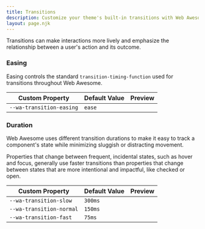 ```yaml
---
title: Transitions
description: Customize your theme's built-in transitions with Web Awesome's transition properties.
layout: page.njk
---
```


<style>
  .swatch {
    background-color: var(--wa-color-neutral-fill-normal);
    border: none;
    position: relative;
  }
  .swatch::after {
    content: '';
    position: absolute;
    background-color: var(--wa-color-brand-fill-loud);
    border-radius: var(--wa-border-radius-s);
    top: 0;
    left: 0;
    width: 0;
    height: 100%;
    transition: inherit;
  }
  .swatch:hover::after {
    width: 100%;
  }
</style>

Transitions can make interactions more lively and emphasize the relationship between a user's action and its outcome.

### Easing

Easing controls the standard `transition-timing-function` used for transitions throughout Web Awesome.

| Custom Property          | Default Value | Preview                                                                                |
| ------------------------ | ------------- | -------------------------------------------------------------------------------------- |
| `--wa-transition-easing` | `ease`        | <div class="swatch" style="transition: width 600ms var(--wa-transition-easing)"></div> |

### Duration

Web Awesome uses different transition durations to make it easy to track a component's state while minimizing sluggish or distracting movement.

Properties that change between frequent, incidental states, such as hover and focus, generally use faster transitions than properties that change between states that are more intentional and impactful, like checked or open.

| Custom Property          | Default Value |  Preview                                                                                                     |
| ------------------------ | ------------- | ------------------------------------------------------------------------------------------------------------ |
| `--wa-transition-slow`   | `300ms`       | <div class="swatch" style="transition: width var(--wa-transition-slow) var(--wa-transition-easing)"></div>   |
| `--wa-transition-normal` | `150ms`       | <div class="swatch" style="transition: width var(--wa-transition-normal) var(--wa-transition-easing)"></div> |
| `--wa-transition-fast`   | `75ms`        | <div class="swatch" style="transition: width var(--wa-transition-fast) var(--wa-transition-easing)"></div>   |
